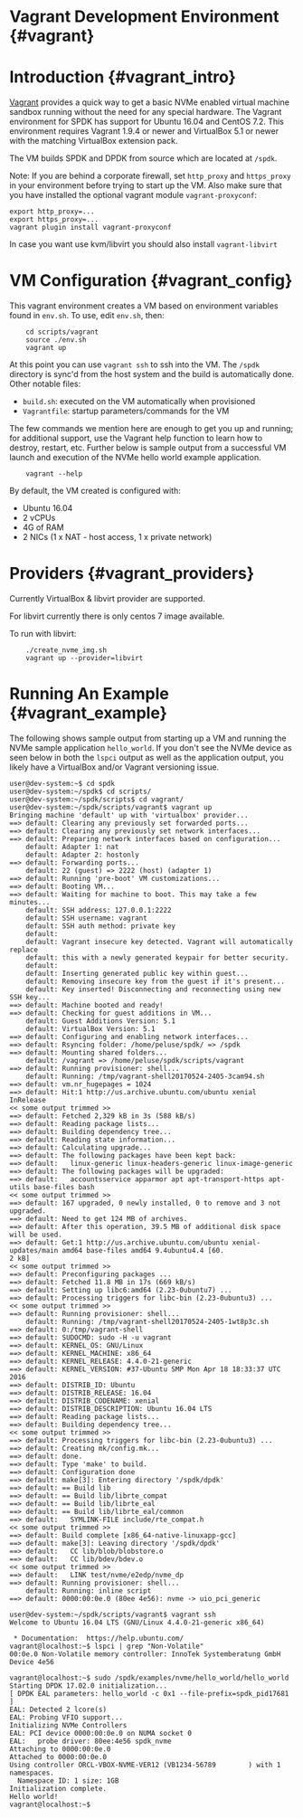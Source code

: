 # Vagrant Development Environment {#vagrant}

# Introduction {#vagrant_intro}

[Vagrant](https://www.vagrantup.com/) provides a quick way to get a basic
NVMe enabled virtual machine sandbox running without the need for any
special hardware.
The Vagrant environment for SPDK has support for Ubuntu 16.04 and
CentOS 7.2. This environment requires Vagrant 1.9.4 or newer and
VirtualBox 5.1 or newer with the matching VirtualBox extension pack.

The VM builds SPDK and DPDK from source which are located at `/spdk`.

Note: If you are behind a corporate firewall, set `http_proxy` and `https_proxy` in
your environment before trying to start up the VM.  Also make sure that you
have installed the optional vagrant module `vagrant-proxyconf`:

~~~{.sh}
export http_proxy=...
export https_proxy=...
vagrant plugin install vagrant-proxyconf
~~~

In case you want use kvm/libvirt you should also install `vagrant-libvirt`

# VM Configuration {#vagrant_config}

This vagrant environment creates a VM based on environment variables found in `env.sh`.
To use, edit `env.sh`, then:

~~~{.sh}
    cd scripts/vagrant
    source ./env.sh
    vagrant up
~~~

At this point you can use `vagrant ssh` to ssh into the VM. The `/spdk` directory is
sync'd from the host system and the build is automatically done.  Other notable files:

- `build.sh`: executed on the VM automatically when provisioned
- `Vagrantfile`: startup parameters/commands for the VM

The few commands we mention here are enough to get you up and running; for additional
support, use the Vagrant help function to learn how to destroy, restart, etc.  Further
below is sample output from a successful VM launch and execution of the NVMe hello
world example application.

~~~{.sh}
    vagrant --help
~~~

By default, the VM created is configured with:
- Ubuntu 16.04
- 2 vCPUs
- 4G of RAM
- 2 NICs (1 x NAT - host access, 1 x private network)

# Providers {#vagrant_providers}

Currently VirtualBox & libvirt provider are supported.

For libvirt currently there is only centos 7 image available.

To run with libvirt:

~~~{.sh}
    ./create_nvme_img.sh
    vagrant up --provider=libvirt
~~~

# Running An Example {#vagrant_example}

The following shows sample output from starting up a VM and running
the NVMe sample application `hello_world`. If you don't see the
NVMe device as seen below in both the `lspci` output as well as the
application output, you likely have a VirtualBox and/or Vagrant
versioning issue.

~~~{.sh}
user@dev-system:~$ cd spdk
user@dev-system:~/spdk$ cd scripts/
user@dev-system:~/spdk/scripts$ cd vagrant/
user@dev-system:~/spdk/scripts/vagrant$ vagrant up
Bringing machine 'default' up with 'virtualbox' provider...
==> default: Clearing any previously set forwarded ports...
==> default: Clearing any previously set network interfaces...
==> default: Preparing network interfaces based on configuration...
    default: Adapter 1: nat
    default: Adapter 2: hostonly
==> default: Forwarding ports...
    default: 22 (guest) => 2222 (host) (adapter 1)
==> default: Running 'pre-boot' VM customizations...
==> default: Booting VM...
==> default: Waiting for machine to boot. This may take a few minutes...
    default: SSH address: 127.0.0.1:2222
    default: SSH username: vagrant
    default: SSH auth method: private key
    default:
    default: Vagrant insecure key detected. Vagrant will automatically replace
    default: this with a newly generated keypair for better security.
    default:
    default: Inserting generated public key within guest...
    default: Removing insecure key from the guest if it's present...
    default: Key inserted! Disconnecting and reconnecting using new SSH key...
==> default: Machine booted and ready!
==> default: Checking for guest additions in VM...
    default: Guest Additions Version: 5.1
    default: VirtualBox Version: 5.1
==> default: Configuring and enabling network interfaces...
==> default: Rsyncing folder: /home/peluse/spdk/ => /spdk
==> default: Mounting shared folders...
    default: /vagrant => /home/peluse/spdk/scripts/vagrant
==> default: Running provisioner: shell...
    default: Running: /tmp/vagrant-shell20170524-2405-3cam94.sh
==> default: vm.nr_hugepages = 1024
==> default: Hit:1 http://us.archive.ubuntu.com/ubuntu xenial InRelease
<< some output trimmed >>
==> default: Fetched 2,329 kB in 3s (588 kB/s)
==> default: Reading package lists...
==> default: Building dependency tree...
==> default: Reading state information...
==> default: Calculating upgrade...
==> default: The following packages have been kept back:
==> default:   linux-generic linux-headers-generic linux-image-generic
==> default: The following packages will be upgraded:
==> default:   accountsservice apparmor apt apt-transport-https apt-utils base-files bash
<< some output trimmed >>
==> default: 167 upgraded, 0 newly installed, 0 to remove and 3 not upgraded.
==> default: Need to get 124 MB of archives.
==> default: After this operation, 39.5 MB of additional disk space will be used.
==> default: Get:1 http://us.archive.ubuntu.com/ubuntu xenial-updates/main amd64 base-files amd64 9.4ubuntu4.4 [60.                 2 kB]
<< some output trimmed >>
==> default: Preconfiguring packages ...
==> default: Fetched 11.8 MB in 17s (669 kB/s)
==> default: Setting up libc6:amd64 (2.23-0ubuntu7) ...
==> default: Processing triggers for libc-bin (2.23-0ubuntu3) ...
<< some output trimmed >>
==> default: Running provisioner: shell...
    default: Running: /tmp/vagrant-shell20170524-2405-1wt8p3c.sh
==> default: 0:/tmp/vagrant-shell
==> default: SUDOCMD: sudo -H -u vagrant
==> default: KERNEL_OS: GNU/Linux
==> default: KERNEL_MACHINE: x86_64
==> default: KERNEL_RELEASE: 4.4.0-21-generic
==> default: KERNEL_VERSION: #37-Ubuntu SMP Mon Apr 18 18:33:37 UTC 2016
==> default: DISTRIB_ID: Ubuntu
==> default: DISTRIB_RELEASE: 16.04
==> default: DISTRIB_CODENAME: xenial
==> default: DISTRIB_DESCRIPTION: Ubuntu 16.04 LTS
==> default: Reading package lists...
==> default: Building dependency tree...
<< some output trimmed >>
==> default: Processing triggers for libc-bin (2.23-0ubuntu3) ...
==> default: Creating mk/config.mk...
==> default: done.
==> default: Type 'make' to build.
==> default: Configuration done
==> default: make[3]: Entering directory '/spdk/dpdk'
==> default: == Build lib
==> default: == Build lib/librte_compat
==> default: == Build lib/librte_eal
==> default: == Build lib/librte_eal/common
==> default:   SYMLINK-FILE include/rte_compat.h
<< some output trimmed >>
==> default: Build complete [x86_64-native-linuxapp-gcc]
==> default: make[3]: Leaving directory '/spdk/dpdk'
==> default:   CC lib/blob/blobstore.o
==> default:   CC lib/bdev/bdev.o
<< some output trimmed >>
==> default:   LINK test/nvme/e2edp/nvme_dp
==> default: Running provisioner: shell...
    default: Running: inline script
==> default: 0000:00:0e.0 (80ee 4e56): nvme -> uio_pci_generic

user@dev-system:~/spdk/scripts/vagrant$ vagrant ssh
Welcome to Ubuntu 16.04 LTS (GNU/Linux 4.4.0-21-generic x86_64)

 * Documentation:  https://help.ubuntu.com/
vagrant@localhost:~$ lspci | grep "Non-Volatile"
00:0e.0 Non-Volatile memory controller: InnoTek Systemberatung GmbH Device 4e56

vagrant@localhost:~$ sudo /spdk/examples/nvme/hello_world/hello_world
Starting DPDK 17.02.0 initialization...
[ DPDK EAL parameters: hello_world -c 0x1 --file-prefix=spdk_pid17681 ]
EAL: Detected 2 lcore(s)
EAL: Probing VFIO support...
Initializing NVMe Controllers
EAL: PCI device 0000:00:0e.0 on NUMA socket 0
EAL:   probe driver: 80ee:4e56 spdk_nvme
Attaching to 0000:00:0e.0
Attached to 0000:00:0e.0
Using controller ORCL-VBOX-NVME-VER12 (VB1234-56789        ) with 1 namespaces.
  Namespace ID: 1 size: 1GB
Initialization complete.
Hello world!
vagrant@localhost:~$
~~~
